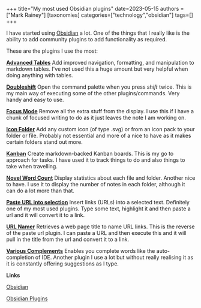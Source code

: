 +++
title="My most used Obsidian plugins"
date=2023-05-15
authors = ["Mark Rainey"]
[taxonomies]
categories=["technology","obsidian"]
tags=[]
+++

I have started using [Obsidian](https://obsidian.md/) a lot. One of the things that I really like is the ability to add community plugins to add functionality as required.

<!-- more -->

These are the plugins I use the most:

**[Advanced Tables](https://github.com/tgrosinger/advanced-tables-obsidian)** 
Add improved navigation, formatting, and manipulation to markdown tables. I've not used this a huge amount but very helpful when doing anything with tables.

**[Doubleshift](https://github.com/Qwyntex/doubleshift)** 
Open the command palette when you press *shift* twice. This is my main way of executing some of the other plugins/commands. Very handy and easy to use.

**[Focus Mode](https://github.com/ryanpcmcquen/obsidian-focus-mode)**
Remove all the extra stuff from the display. I use this if I have a chunk of focused writing to do as it just leaves the note I am working on.

**[Icon Folder](https://github.com/FlorianWoelki/obsidian-icon-folder)** 
Add any custom icon (of type .svg) or from an icon pack to your folder or file. Probably not essential and more of a nice to have as it makes certain folders stand out more.

**[Kanban](https://github.com/mgmeyers/obsidian-kanban)** 
Create markdown-backed Kanban boards. This is my go to approach for tasks. I have used it to track things to do and also things to take when travelling.

**[Novel Word Count](https://github.com/isaaclyman/novel-word-count-obsidian)** 
Display statistics about each file and folder. Another nice to have. I use it to display the number of notes in each folder, although it can do a lot more than that.

**[Paste URL into selection](https://github.com/denolehov/obsidian-url-into-selection)**
Insert links (URLs) into a selected text. Definitely one of my most used plugins. Type some text, highlight it and then paste a url and it will convert it to a link.

**[URL Namer](https://github.com/zfei/obsidian-url-namer)**
Retrieves a web page title to name URL links. This is the reverse of the paste url plugin. I can paste a URL and then execute this and it will pull in the title from the url and convert it to a link.

**[Various Complements](https://github.com/tadashi-aikawa/obsidian-various-complements-plugin)**
Enables you complete words like the auto-completion of IDE. Another plugin I use a lot but without really realising it as it is constantly offering suggestions as I type.

__Links__

[Obsidian](https://obsidian.md/)

[Obsidian Plugins](https://obsidian.md/plugins)